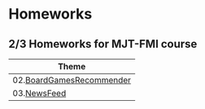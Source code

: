 # Homeworks

## 2/3 Homeworks for MJT-FMI course

| Theme                                                                           |
|---------------------------------------------------------------------------------|
| 02.[BoardGamesRecommender](./GamesRecommender) |
| 03.[NewsFeed](./NewsFetcher)                                                                    | 



